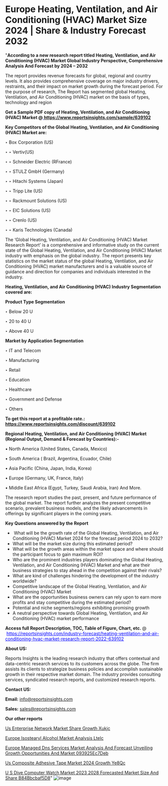 # Europe Heating, Ventilation, and Air Conditioning (HVAC) Market Size 2024 | Share & Industry Forecast 2032

"<strong>According to a new research report titled Heating, Ventilation, and Air Conditioning (HVAC) Market Global Industry Perspective, Comprehensive Analysis And Forecast by 2024 – 2032</strong>

The report provides revenue forecasts for global, regional and country levels. It also provides comprehensive coverage on major industry drivers, restraints, and their impact on market growth during the forecast period. For the purpose of research, The Report has segmented global Heating, Ventilation, and Air Conditioning (HVAC) market on the basis of types, technology and region

<strong>Get a Sample PDF copy of Heating, Ventilation, and Air Conditioning (HVAC) Market </strong><strong>@<a href=https://www.reportsinsights.com/sample/639102 style=color:#0000ff;> https://www.reportsinsights.com/sample/639102</a></strong></font>

<strong>Key Competitors of the Global Heating, Ventilation, and Air Conditioning (HVAC) Market are:</strong>

‣ Box Corporation (US)

‣ 
‣ Vertiv(US)

‣ 
‣ Schneider Electric (RFrance)

‣ 
‣ STULZ GmbH (Germany)

‣ 
‣ Hitachi Systems (Japan)

‣ 
‣ Tripp Lite (US)

‣ 
‣ Rackmount Solutions (US)

‣ 
‣ EIC Solutions (US)

‣ 
‣ Crenlo (US)

‣ 
‣ Karis Technologies (Canada)

The ‘Global Heating, Ventilation, and Air Conditioning (HVAC) Market Research Report’ is a comprehensive and informative study on the current state of the Global Heating, Ventilation, and Air Conditioning (HVAC) Market industry with emphasis on the global industry. The report presents key statistics on the market status of the global Heating, Ventilation, and Air Conditioning (HVAC) market manufacturers and is a valuable source of guidance and direction for companies and individuals interested in the industry.

<strong>Heating, Ventilation, and Air Conditioning (HVAC) Industry Segmentation covered are:</strong>

<strong>Product Type Segmentation</strong>

‣    Below 20 U

‣ 20 to 40 U

‣ Above 40 U

<strong>Market by Application Segmentation</strong>

‣   IT and Telecom

‣ Manufacturing

‣ Retail

‣ Education

‣ Healthcare

‣ Government and Defense

‣ Others

<strong>To get this report at a profitable rate.: <a href=https://www.reportsinsights.com/discount/639102 style=color:#0000ff;>https://www.reportsinsights.com/discount/639102</a></strong></font>

<strong>Regional Heating, Ventilation, and Air Conditioning (HVAC) Market (Regional Output, Demand &amp; Forecast by Countries):-</strong>

• North America (United States, Canada, Mexico)

• South America ( Brazil, Argentina, Ecuador, Chile)

• Asia Pacific (China, Japan, India, Korea)

• Europe (Germany, UK, France, Italy)

• Middle East Africa (Egypt, Turkey, Saudi Arabia, Iran) And More.

The research report studies the past, present, and future performance of the global market. The report further analyzes the present competitive scenario, prevalent business models, and the likely advancements in offerings by significant players in the coming years.

<strong>Key Questions answered by the Report</strong>
<ul>
  <li> What will be the growth rate of the Global Heating, Ventilation, and Air Conditioning (HVAC) Market 2024 for the forecast period 2024 to 2032?</li>
  <li>What will be the market size during this estimated period?</li>
  <li>What will be the growth areas within the market space and where should the participant focus to gain maximum ROI?</li>
  <li>Who are the prominent industries players dominating the Global Heating, Ventilation, and Air Conditioning (HVAC) Market and what are their business strategies to stay ahead in the competition against their rivals?</li>
  <li>What are kind of challenges hindering the development of the industry worldwide?</li>
  <li>Competitive landscape of the Global Heating, Ventilation, and Air Conditioning (HVAC) Market</li>
  <li>What are the opportunities business owners can rely upon to earn more profits and stay competitive during the estimated period?</li>
  <li>Potential and niche segments/regions exhibiting promising growth</li>
  <li>A neutral perspective towards Global Heating, Ventilation, and Air Conditioning (HVAC) market performance</li>
</ul>
<strong>Access full Report Description, TOC, Table of Figure, Chart, etc. </strong>@  <a href=https://reportsinsights.com/industry-forecast/heating-ventilation-and-air-conditioning-hvac-market-research-report-2022-639102 style=color:#0000ff;>https://reportsinsights.com/industry-forecast/heating-ventilation-and-air-conditioning-hvac-market-research-report-2022-639102</a></font>

<strong><strong>About US</strong>:</strong>

Reports Insights is the leading research industry that offers contextual and data-centric research services to its customers across the globe. The firm assists its clients to strategize business policies and accomplish sustainable growth in their respective market domain. The industry provides consulting services, syndicated research reports, and customized research reports.

<strong>Contact US:</strong>

<p class=""""><b>Email:</b> <a href=mailto:info@reportsinsights.com>info@reportsinsights.com</a></p>
<p class=""""><b>Sales:</b> <a href=mailto:sales@reportsinsights.com>sales@reportsinsights.com</a></p>

<strong>Our other reports</strong>

<a href=https://www.linkedin.com/pulse/us-enterprise-network-market-share-growth-xukjc/>Us Enterprise Network Market Share Growth Xukjc</a>

<a href=https://www.linkedin.com/pulse/europe-isostearyl-alcohol-market-analysis-ltelc/>Europe Isostearyl Alcohol Market Analysis Ltelc</a>

<a href=https://medium.com/@khalunansh/europe-managed-dns-services-market-analysis-and-forecast-unveiling-growth-opportunities-and-market-093925ec7deb>Europe Managed Dns Services Market Analysis And Forecast Unveiling Growth Opportunities And Market 093925Ec7Deb</a>

<a href=https://www.linkedin.com/pulse/us-composite-adhesive-tape-market-2024-growth-ye8qc/>Us Composite Adhesive Tape Market 2024 Growth Ye8Qc</a>

<a href=https://medium.com/@amolshinde346727482/u-s-dive-computer-watch-market-2023-2028-forecasted-market-size-and-share-b84bbcbaf5d8>U S Dive Computer Watch Market 2023 2028 Forecasted Market Size And Share B84Bbcbaf5D8</a>"
![image](https://github.com/ahaan12367/RIMarket24/assets/158471582/62f13a84-b86f-410c-a4b8-9d54e67185da)
